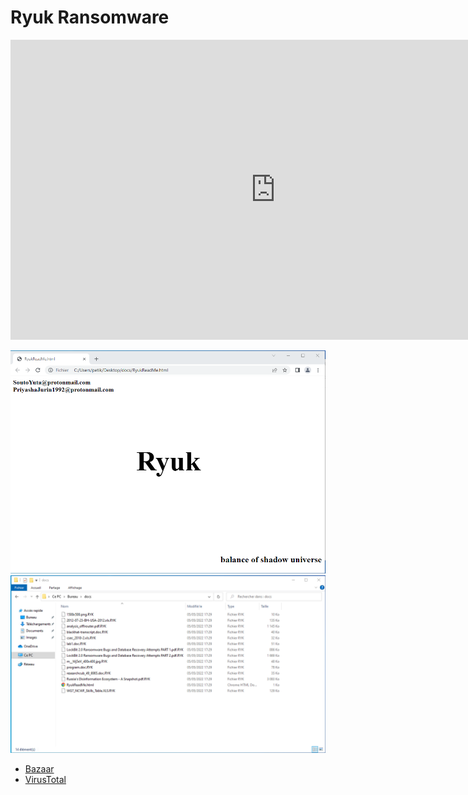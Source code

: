# Ryuk Ransomware

<iframe width="848" height="480" src="https://www.youtube.com/embed/5DSZcPE2L_M" title="YouTube video player" frameborder="0" allow="accelerometer; autoplay; clipboard-write; encrypted-media; gyroscope; picture-in-picture" allowfullscreen></iframe>

![ryuk01](/images/ryuk01.png)
![ryuk02](/images/ryuk02.png)




* [Bazaar](https://bazaar.abuse.ch/sample/a671d564c50b3056b915bdc6b063b781989b42e01a3743a1cb82849414fed0f8/)
* [VirusTotal](https://www.virustotal.com/gui/file/a671d564c50b3056b915bdc6b063b781989b42e01a3743a1cb82849414fed0f8)

